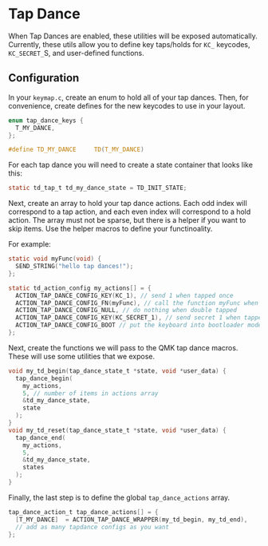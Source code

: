 # Tap Dance

When Tap Dances are enabled, these utilities will be exposed automatically.  Currently, these utils allow you to define key taps/holds for `KC_` keycodes, `KC_SECRET_`S, and user-defined functions.

## Configuration

In your `keymap.c`, create an enum to hold all of your tap dances. Then, for convenience, create defines for the new keycodes to use in your layout.

```c
enum tap_dance_keys {
  T_MY_DANCE,
};

#define TD_MY_DANCE     TD(T_MY_DANCE)
```

For each tap dance you will need to create a state container that looks like this:

```c
static td_tap_t td_my_dance_state = TD_INIT_STATE;
```

Next, create an array to hold your tap dance actions. Each odd index will correspond to a tap action, and each even index will correspond to a hold action. The array must not be sparse, but there is a helper if you want to skip items. Use the helper macros to define your functinoality.

For example:

```c
static void myFunc(void) {
  SEND_STRING("hello tap dances!");
};

static td_action_config my_actions[] = {
  ACTION_TAP_DANCE_CONFIG_KEY(KC_1), // send 1 when tapped once
  ACTION_TAP_DANCE_CONFIG_FN(myFunc), // call the function myFunc when held
  ACTION_TAP_DANCE_CONFIG_NULL, // do nothing when double tapped
  ACTION_TAP_DANCE_CONFIG_KEY(KC_SECRET_1), // send secret 1 when tapped once and then held
  ACTION_TAP_DANCE_CONFIG_BOOT // put the keyboard into bootloader mode so you can flash new code to it when tapped 3 times
};
```

Next, create the functions we will pass to the QMK tap dance macros. These will use some utilities that we expose.

```c
void my_td_begin(tap_dance_state_t *state, void *user_data) {
  tap_dance_begin(
    my_actions,
    5, // number of items in actions array
    &td_my_dance_state,
    state
  );
}
void my_td_reset(tap_dance_state_t *state, void *user_data) {
  tap_dance_end(
    my_actions,
    5,
    &td_my_dance_state,
    states
  );
}
```

Finally, the last step is to define the global `tap_dance_actions` array.

```c
tap_dance_action_t tap_dance_actions[] = {
  [T_MY_DANCE]  = ACTION_TAP_DANCE_WRAPPER(my_td_begin, my_td_end),
  // add as many tapdance configs as you want
};
```
